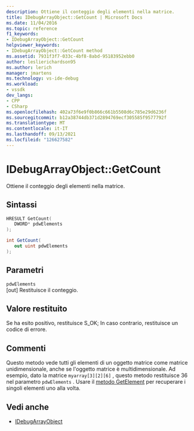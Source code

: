 ```yaml
---
description: Ottiene il conteggio degli elementi nella matrice.
title: IDebugArrayObject::GetCount | Microsoft Docs
ms.date: 11/04/2016
ms.topic: reference
f1_keywords:
- IDebugArrayObject::GetCount
helpviewer_keywords:
- IDebugArrayObject::GetCount method
ms.assetid: 7931f3f7-033c-4bf8-8abd-95183952ebb0
author: leslierichardson95
ms.author: lerich
manager: jmartens
ms.technology: vs-ide-debug
ms.workload:
- vssdk
dev_langs:
- CPP
- CSharp
ms.openlocfilehash: 402a73f6e9f0b866c661b5508d6c785e29d6236f
ms.sourcegitcommit: b12a38744db371d2894769ecf305585f9577792f
ms.translationtype: MT
ms.contentlocale: it-IT
ms.lasthandoff: 09/13/2021
ms.locfileid: "126627582"
---
```

# <a name="idebugarrayobjectgetcount"></a>IDebugArrayObject::GetCount
Ottiene il conteggio degli elementi nella matrice.

## <a name="syntax"></a>Sintassi

```cpp
HRESULT GetCount( 
   DWORD* pdwElements
);
```

```csharp
int GetCount(
   out uint pdwElements
);
```

## <a name="parameters"></a>Parametri
`pdwElements`\
[out] Restituisce il conteggio.

## <a name="return-value"></a>Valore restituito
 Se ha esito positivo, restituisce S_OK; In caso contrario, restituisce un codice di errore.

## <a name="remarks"></a>Commenti
 Questo metodo vede tutti gli elementi di un oggetto matrice come matrice unidimensionale, anche se l'oggetto matrice è multidimensionale. Ad esempio, dato la matrice `myarray[3][2][6]` , questo metodo restituisce 36 nel parametro `pdwElements` . Usare il [metodo GetElement](../../../extensibility/debugger/reference/idebugarrayobject-getelement.md) per recuperare i singoli elementi uno alla volta.

## <a name="see-also"></a>Vedi anche
- [IDebugArrayObject](../../../extensibility/debugger/reference/idebugarrayobject.md)
